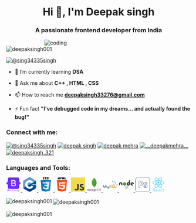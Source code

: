 
<h1 align="center">Hi 👋, I'm Deepak singh</h1>
<h3 align="center">A passionate frontend developer from India</h3>
<img align="right" alt="coding" width="400" src="https://dresma.ai/wp-content/uploads/2022/01/Back-End-Developer-Node-JS-2.gif">

<p align="left"> <img src="https://komarev.com/ghpvc/?username=deepaksingh001&label=Profile%20views&color=0e75b6&style=flat" alt="deepaksingh001" /> </p>

<p align="left"> <a href="https://twitter.com/@sing34335singh" target="blank"><img src="https://img.shields.io/twitter/follow/@sing34335singh?logo=twitter&style=for-the-badge" alt="@sing34335singh" /></a> </p>

- 🌱 I’m currently learning **DSA**

- 💬 Ask me about **C++ , HTML , CSS**

- 📫 How to reach me **deepaksingh33276@gmail.com**

- ⚡ Fun fact **"I've debugged code in my dreams... and actually found the bug!"**

<h3 align="left">Connect with me:</h3>
<p align="left">
<a href="https://twitter.com/@sing34335singh" target="blank"><img align="center" src="https://raw.githubusercontent.com/rahuldkjain/github-profile-readme-generator/master/src/images/icons/Social/twitter.svg" alt="@sing34335singh" height="30" width="40" /></a>
<a href="https://linkedin.com/in/deepak singh" target="blank"><img align="center" src="https://raw.githubusercontent.com/rahuldkjain/github-profile-readme-generator/master/src/images/icons/Social/linked-in-alt.svg" alt="deepak singh" height="30" width="40" /></a>
<a href="https://fb.com/deepak mehra" target="blank"><img align="center" src="https://raw.githubusercontent.com/rahuldkjain/github-profile-readme-generator/master/src/images/icons/Social/facebook.svg" alt="deepak mehra" height="30" width="40" /></a>
<a href="https://instagram.com/__deepakmehra__" target="blank"><img align="center" src="https://raw.githubusercontent.com/rahuldkjain/github-profile-readme-generator/master/src/images/icons/Social/instagram.svg" alt="__deepakmehra__" height="30" width="40" /></a>
<a href="https://www.leetcode.com/deepaksingh_321" target="blank"><img align="center" src="https://raw.githubusercontent.com/rahuldkjain/github-profile-readme-generator/master/src/images/icons/Social/leet-code.svg" alt="deepaksingh_321" height="30" width="40" /></a>
</p>

<h3 align="left">Languages and Tools:</h3>
<p align="left"> <a href="https://getbootstrap.com" target="_blank" rel="noreferrer"> <img src="https://raw.githubusercontent.com/devicons/devicon/master/icons/bootstrap/bootstrap-plain-wordmark.svg" alt="bootstrap" width="40" height="40"/> </a> <a href="https://www.w3schools.com/cpp/" target="_blank" rel="noreferrer"> <img src="https://raw.githubusercontent.com/devicons/devicon/master/icons/cplusplus/cplusplus-original.svg" alt="cplusplus" width="40" height="40"/> </a> <a href="https://www.w3schools.com/css/" target="_blank" rel="noreferrer"> <img src="https://raw.githubusercontent.com/devicons/devicon/master/icons/css3/css3-original-wordmark.svg" alt="css3" width="40" height="40"/> </a> <a href="https://www.w3.org/html/" target="_blank" rel="noreferrer"> <img src="https://raw.githubusercontent.com/devicons/devicon/master/icons/html5/html5-original-wordmark.svg" alt="html5" width="40" height="40"/> </a> <a href="https://developer.mozilla.org/en-US/docs/Web/JavaScript" target="_blank" rel="noreferrer"> <img src="https://raw.githubusercontent.com/devicons/devicon/master/icons/javascript/javascript-original.svg" alt="javascript" width="40" height="40"/> </a> <a href="https://www.mongodb.com/" target="_blank" rel="noreferrer"> <img src="https://raw.githubusercontent.com/devicons/devicon/master/icons/mongodb/mongodb-original-wordmark.svg" alt="mongodb" width="40" height="40"/> </a> <a href="https://www.mysql.com/" target="_blank" rel="noreferrer"> <img src="https://raw.githubusercontent.com/devicons/devicon/master/icons/mysql/mysql-original-wordmark.svg" alt="mysql" width="40" height="40"/> </a> <a href="https://nodejs.org" target="_blank" rel="noreferrer"> <img src="https://raw.githubusercontent.com/devicons/devicon/master/icons/nodejs/nodejs-original-wordmark.svg" alt="nodejs" width="40" height="40"/> </a> <a href="https://www.photoshop.com/en" target="_blank" rel="noreferrer"> <img src="https://raw.githubusercontent.com/devicons/devicon/master/icons/photoshop/photoshop-line.svg" alt="photoshop" width="40" height="40"/> </a> <a href="https://reactjs.org/" target="_blank" rel="noreferrer"> <img src="https://raw.githubusercontent.com/devicons/devicon/master/icons/react/react-original-wordmark.svg" alt="react" width="40" height="40"/> </a> </p>

<p><img align="left" src="https://github-readme-stats.vercel.app/api/top-langs?username=deepaksingh001&show_icons=true&locale=en&layout=compact" alt="deepaksingh001" /></p>

<p>&nbsp;<img align="center" src="https://github-readme-stats.vercel.app/api?username=deepaksingh001&show_icons=true&locale=en" alt="deepaksingh001" /></p>

<p><img align="center" src="https://github-readme-streak-stats.herokuapp.com/?user=deepaksingh001&" alt="deepaksingh001" /></p>
